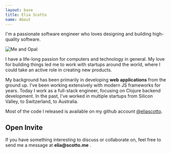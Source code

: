 ```yaml
---
layout: base
title: Elia Scotto
name: About
---
```


<p class="home-p font-medium">
  I'm a passionate software engineer who loves designing and building high-quality software.
</p>

<div class="hidden md:flex justify-center h-[22rem] my-8">
  <img
    class="object-cover rounded-md w-3/4"
    style="object-position: 50% 35%"
    title="Me and Opal"
    src="{{ meta.image }}"
  />
</div>

<p class="home-p">
   I have a life-long passion for computers and technology in general.
   My love for building things led me to work with
   startups around the world, where I could take an active role in creating new products.
</p>

<p class="home-p">
   My background has been primarily in developing <strong>web
   applications</strong> from the ground up. I've been working extensively with
   modern JS frameworks for years. Today I work as a
   full-stack engineer, focusing on Clojure backend development.
   In the past, I've worked in multiple startups from Silicon Valley, to Switzerland, to Australia.
</p>

<p class="home-p">
  Most of the code I released is available on my github account
  <a href="{{ meta.github }}">@eliascotto</a>.
</p>

## Open Invite


<p class="home-p">
  If you have something interesting to discuss or collaborate on,
  feel free to send me a message at <strong>elia@scotto.me</strong> .
</p>

